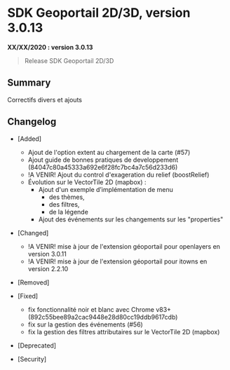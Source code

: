 # SDK Geoportail 2D/3D, version 3.0.13

**XX/XX/2020 : version 3.0.13**
> Release SDK Geoportail 2D/3D

## Summary

Correctifs divers et ajouts

## Changelog

* [Added]

	- Ajout de l'option extent au chargement de la carte (#57)
	- Ajout guide de bonnes pratiques de developpement (84047c80a45333a692e6f28fc7bc4a7c56d233d6)
	- !A VENIR! Ajout du control d'exageration du relief (boostRelief)
	- Évolution sur le VectorTile 2D (mapbox) :
		- Ajout d'un exemple d’implémentation de menu
			- des thèmes,
			- des filtres,
			- de la légende
		- Ajout des événements sur les changements sur les "properties"

* [Changed]

	- !A VENIR! mise à jour de l'extension géoportail pour openlayers en version 3.0.11
	- !A VENIR! mise à jour de l'extension géoportail pour itowns en version 2.2.10

* [Removed]

* [Fixed]

	- fix fonctionnalité noir et blanc avec Chrome v83+ (892c55bee89a2cac9448e28d80cc19ddb9617cdb)
	- fix sur la gestion des événements (#56)
	- fix la gestion des filtres attributaires sur le VectorTile 2D (mapbox)

* [Deprecated]

* [Security]
